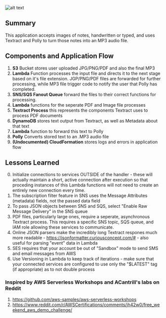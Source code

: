 ![alt text](https://i.imgur.com/4ddJFL8.png)

## <b>Summary</b>

This application accepts images of notes, handwritten or typed, and uses Textract and Polly to turn those notes into an MP3 audio file.


## <b>Components and Application Flow</b>

1.	<b>S3</b> Bucket stores user uploaded JPG/PNG/PDF and also the final MP3
2. <b>Lambda</b> Function processes the input file and directs it to the next stage based on it's file extension. JGP/PNG/PDF files are forwarded for further processing, while MP3 file trigger code to notify the user that Polly has completed.
3. <b>SNS/SQS Fanout Queue</b> forward the files to their correct functions for processing.
4. <b>Lambda</b> functions for the seperate PDF and Image file processes
5. <b>Textract Process</b> this represents the components Textract uses to process PDF documents
6. <b>DynamoDB</b> stores text output from Textract, as well as Metadata about that text
7. <b>Lambda</b> function to forward this text to Polly
8. <b>Polly</b> Converts stored text to an .MP3 audio file
9. <b>(Undocumented) CloudFormation</b> stores logs and errors in application flow


## <b>Lessons Learned</b>

0. Initialize connections to services OUTSIDE of the handler - these will actually maintain a short, active connection after execution so that proceding instances of this Lambda functions will not need to create an entirely new connection every time.
1. The subscription filter feature in SNS uses the Message Attributes (metadata) fields, not the passed data field
2. To pass JSON objects between SNS and SQS, select "Enable Raw Message Delivery" in the SNS queue
3. PDF files, particularly large ones, require a seperate, asynchronous Textract process. This requires a specific SNS topic, SQS queue, and IAM role allowing these services to communicate.
4. Online JSON parsers make the incredibly long Textract respones much more readable - https://jsonformatter.curiousconcept.com/# - also useful for parsing "event" data in Lambda
5. SES requires that your account be out of "Sandbox" mode to send SMS and email messages from AWS
6. Use Versioning in Lambda to keep track of iterations - make sure that your connected services are configured to use only the "$LATEST" tag (if appropriate) as to not double process

### <b>Inspired</b> by AWS Serverless Workshops and ACantrill's labs on Reddit

1. https://github.com/aws-samples/aws-serverless-workshops
2. https://www.reddit.com/r/AWSCertifications/comments/jh42w0/free_weekend_aws_demo_challenge/
